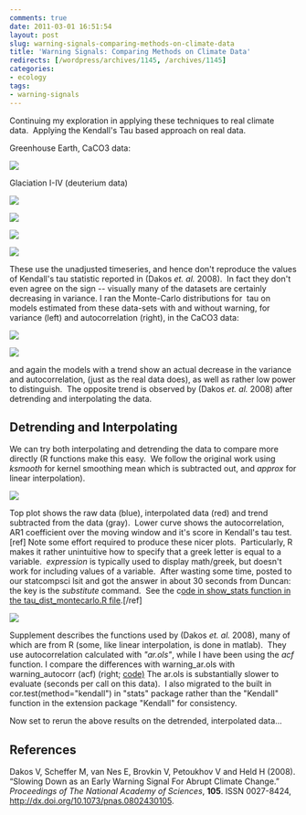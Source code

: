 ```yaml
---
comments: true
date: 2011-03-01 16:51:54
layout: post
slug: warning-signals-comparing-methods-on-climate-data
title: 'Warning Signals: Comparing Methods on Climate Data'
redirects: [/wordpress/archives/1145, /archives/1145]
categories:
- ecology
tags:
- warning-signals
---
```


Continuing my exploration in applying these techniques to real climate data.  Applying the Kendall's Tau based approach on real data.



Greenhouse Earth, CaCO3 data:

![]( http://farm6.staticflickr.com/5295/5489514762_f8c9a6fa42_o.png )




Glaciation I-IV (deuterium data)

![]( http://farm6.staticflickr.com/5257/5489563736_33a34fa14e_o.png )


![]( http://farm6.staticflickr.com/5259/5488967119_ae49dc1dfa_o.png )


![]( http://farm6.staticflickr.com/5015/5489564102_61f857cb7d_o.png )


![]( http://farm6.staticflickr.com/5056/5489564230_eeeb03e8f2_o.png )




These use the unadjusted timeseries, and hence don't reproduce the values of Kendall's tau statistic reported in (Dakos _et. al._ 2008).  In fact they don't even agree on the sign -- visually many of the datasets are certainly decreasing in variance. I ran the Monte-Carlo distributions for  tau on models estimated from these data-sets with and without warning, for variance (left) and autocorrelation (right), in the CaCO3 data:

![]( http://farm6.staticflickr.com/5095/5487867329_6f2f9f9b60_o.png )


![]( http://farm6.staticflickr.com/5014/5488464534_d6733a5707_o.png )


and again the models with a trend show an actual decrease in the variance and autocorrelation, (just as the real data does), as well as rather low power to distinguish.  The opposite trend is observed by (Dakos _et. al._ 2008) after detrending and interpolating the data.


## Detrending and Interpolating


We can try both interpolating and detrending the data to compare more directly (R functions make this easy.  We follow the original work using _ksmooth_ for kernel smoothing mean which is subtracted out, and _approx_ for linear interpolation).

![]( http://farm6.staticflickr.com/5173/5490180354_b16fe6a469_o.png )


Top plot shows the raw data (blue), interpolated data (red) and trend subtracted from the data (gray).  Lower curve shows the autocorrelation, AR1 coefficient over the moving window and it's score in Kendall's tau test.[ref] Note some effort required to produce these nicer plots.  Particularly, R makes it rather unintuitive how to specify that a greek letter is equal to a variable.  _expression_ is typically used to display math/greek, but doesn't work for including values of a variable.  After wasting some time, posted to our statcompsci lsit and got the answer in about 30 seconds from Duncan: the key is the _substitute_ command.  See the c[ode in show_stats function in the tau_dist_montecarlo.R file](https://github.com/cboettig/structured-populations/blob/738265dad8c57abd9bda26234e66c9d510511c51/warningsignals/R/tau_dist_montecarlo.R).[/ref]

![]( http://farm6.staticflickr.com/5095/5489563269_c027c1deb3_o.png )


Supplement describes the functions used by (Dakos _et. al._ 2008), many of which are from R (some, like linear interpolation, is done in matlab).  They use autocorrelation calculated with _"ar.ols"_, while I have been using the _acf_ function. I compare the differences with warning_ar.ols with warning_autocorr (acf) (right; [code)](https://github.com/cboettig/structured-populations/blob/d7b49ec24bbcc9c02f36e7688c2f1d8bac80d3ff/warningsignals/demos/compare_ar1_examples.R) The ar.ols is substantially slower to evaluate (seconds per call on this data).  I also migrated to the built in cor.test(method="kendall") in "stats" package rather than the "Kendall" function in the extension package "Kendall" for consistency.

Now set to rerun the above results on the detrended, interpolated data...


## References

<p>Dakos V, Scheffer M, van Nes E, Brovkin V, Petoukhov V and Held H (2008).
&ldquo;Slowing Down as an Early Warning Signal For Abrupt Climate Change.&rdquo;
<EM>Proceedings of The National Academy of Sciences</EM>, <B>105</B>.
ISSN 0027-8424, <a href="http://dx.doi.org/10.1073/pnas.0802430105">http://dx.doi.org/10.1073/pnas.0802430105</a>.
